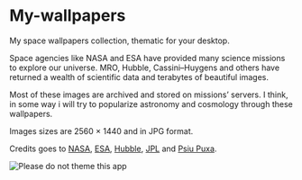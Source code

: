 # My-wallpapers
My space wallpapers collection, thematic for your desktop. 

Space agencies like NASA and ESA have provided many science missions to explore our universe. MRO, Hubble, Cassini–Huygens and others have returned a wealth of scientific data and terabytes of beautiful images. 

Most of these images are archived and stored on missions’ servers. I think, in some way i will try to popularize astronomy and cosmology through these wallpapers.

Images sizes are 2560 × 1440 and in JPG format.

Credits goes to [NASA](https://www.nasa.gov/), [ESA](http://www.esa.int/ESA), [Hubble](http://hubblesite.org/), [JPL](https://www.jpl.nasa.gov/) and [Psiu Puxa](http://wallpaper-site.webflow.io/).

![Please do not theme this app](https://stopthemingmy.app/badge.svg)
